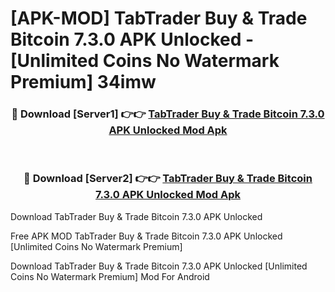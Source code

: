 # [APK-MOD] TabTrader Buy & Trade Bitcoin 7.3.0 APK Unlocked - [Unlimited Coins No Watermark Premium] 34imw



<div align="center">
<h3>🔴 Download [Server1] 👉👉 <a href="https://momento.my/?title=TabTrader_Buy_&_Trade_Bitcoin_7.3.0_APK_Unlocked">TabTrader Buy & Trade Bitcoin 7.3.0 APK Unlocked Mod Apk</a></h3><br>

<h3>🔴 Download [Server2] 👉👉 <a href="https://momento.my/?title=TabTrader_Buy_&_Trade_Bitcoin_7.3.0_APK_Unlocked">TabTrader Buy & Trade Bitcoin 7.3.0 APK Unlocked Mod Apk</a></h3>
</div>



Download TabTrader Buy & Trade Bitcoin 7.3.0 APK Unlocked 

Free APK MOD TabTrader Buy & Trade Bitcoin 7.3.0 APK Unlocked [Unlimited Coins No Watermark Premium]

Download TabTrader Buy & Trade Bitcoin 7.3.0 APK Unlocked [Unlimited Coins No Watermark Premium] Mod For Android
